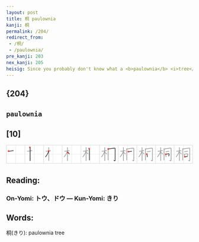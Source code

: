 ```yaml
---
layout: post
title: 桐 paulownia
kanji: 桐
permalink: /204/
redirect_from:
 - /桐/
 - /paulownia/
pre_kanji: 203
nex_kanji: 205
heisig: Since you probably don't know what a <b>paulownia</b> <i>tree</i> is, we shall let the key word suggest the phrase "the Little Brothers of St. <b>Paulownia.</b>" It is a short step to associate the <i>tree</i> with the <i>monks</i> to its right. (For the curious, the name of this oriental <i>tree</i> really comes from a Russian princess, Anna Pavlovna.)
---
```


## {204}

## `paulownia`

## [10]

<div class="stroke"><img src="../images/E6A190.png" /></div>

## Reading:

### On-Yomi: トウ、ドウ &mdash; Kun-Yomi: きり

## Words:

桐(きり): paulownia tree
